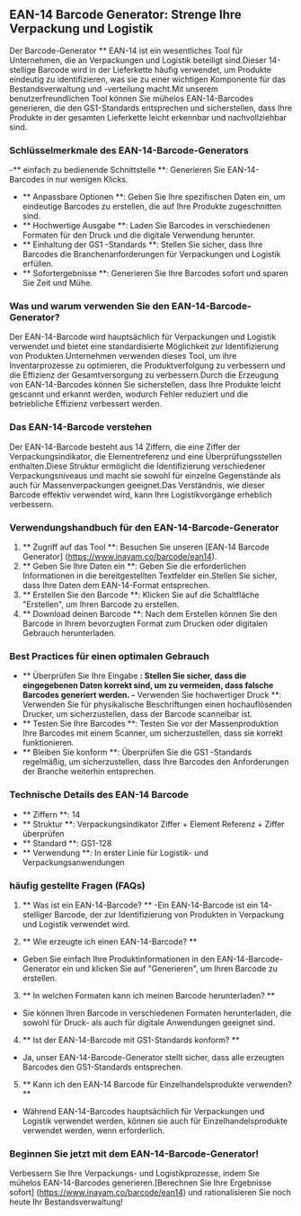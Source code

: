 ## EAN-14 Barcode Generator: Strenge Ihre Verpackung und Logistik

Der Barcode-Generator ** EAN-14 ist ein wesentliches Tool für Unternehmen, die an Verpackungen und Logistik beteiligt sind.Dieser 14-stellige Barcode wird in der Lieferkette häufig verwendet, um Produkte eindeutig zu identifizieren, was sie zu einer wichtigen Komponente für das Bestandsverwaltung und -verteilung macht.Mit unserem benutzerfreundlichen Tool können Sie mühelos EAN-14-Barcodes generieren, die den GS1-Standards entsprechen und sicherstellen, dass Ihre Produkte in der gesamten Lieferkette leicht erkennbar und nachvollziehbar sind.

### Schlüsselmerkmale des EAN-14-Barcode-Generators

-** einfach zu bedienende Schnittstelle **: Generieren Sie EAN-14-Barcodes in nur wenigen Klicks.
- ** Anpassbare Optionen **: Geben Sie Ihre spezifischen Daten ein, um eindeutige Barcodes zu erstellen, die auf Ihre Produkte zugeschnitten sind.
- ** Hochwertige Ausgabe **: Laden Sie Barcodes in verschiedenen Formaten für den Druck und die digitale Verwendung herunter.
- ** Einhaltung der GS1 -Standards **: Stellen Sie sicher, dass Ihre Barcodes die Branchenanforderungen für Verpackungen und Logistik erfüllen.
- ** Sofortergebnisse **: Generieren Sie Ihre Barcodes sofort und sparen Sie Zeit und Mühe.

### Was und warum verwenden Sie den EAN-14-Barcode-Generator?

Der EAN-14-Barcode wird hauptsächlich für Verpackungen und Logistik verwendet und bietet eine standardisierte Möglichkeit zur Identifizierung von Produkten.Unternehmen verwenden dieses Tool, um ihre Inventarprozesse zu optimieren, die Produktverfolgung zu verbessern und die Effizienz der Gesamtversorgung zu verbessern.Durch die Erzeugung von EAN-14-Barcodes können Sie sicherstellen, dass Ihre Produkte leicht gescannt und erkannt werden, wodurch Fehler reduziert und die betriebliche Effizienz verbessert werden.

### Das EAN-14-Barcode verstehen

Der EAN-14-Barcode besteht aus 14 Ziffern, die eine Ziffer der Verpackungsindikator, die Elementreferenz und eine Überprüfungsstellen enthalten.Diese Struktur ermöglicht die Identifizierung verschiedener Verpackungsniveaus und macht sie sowohl für einzelne Gegenstände als auch für Massenverpackungen geeignet.Das Verständnis, wie dieser Barcode effektiv verwendet wird, kann Ihre Logistikvorgänge erheblich verbessern.

### Verwendungshandbuch für den EAN-14-Barcode-Generator

1. ** Zugriff auf das Tool **: Besuchen Sie unseren [EAN-14 Barcode Generator] (https://www.inayam.co/barcode/ean14).
2. ** Geben Sie Ihre Daten ein **: Geben Sie die erforderlichen Informationen in die bereitgestellten Textfelder ein.Stellen Sie sicher, dass Ihre Daten dem EAN-14-Format entsprechen.
3. ** Erstellen Sie den Barcode **: Klicken Sie auf die Schaltfläche "Erstellen", um Ihren Barcode zu erstellen.
4. ** Download deinen Barcode **: Nach dem Erstellen können Sie den Barcode in Ihrem bevorzugten Format zum Drucken oder digitalen Gebrauch herunterladen.

### Best Practices für einen optimalen Gebrauch

- ** Überprüfen Sie Ihre Eingabe **: Stellen Sie sicher, dass die eingegebenen Daten korrekt sind, um zu vermeiden, dass falsche Barcodes generiert werden.
-** Verwenden Sie hochwertiger Druck **: Verwenden Sie für physikalische Beschriftungen einen hochauflösenden Drucker, um sicherzustellen, dass der Barcode scannelbar ist.
- ** Testen Sie Ihre Barcodes **: Testen Sie vor der Massenproduktion Ihre Barcodes mit einem Scanner, um sicherzustellen, dass sie korrekt funktionieren.
- ** Bleiben Sie konform **: Überprüfen Sie die GS1 -Standards regelmäßig, um sicherzustellen, dass Ihre Barcodes den Anforderungen der Branche weiterhin entsprechen.

### Technische Details des EAN-14 Barcode

- ** Ziffern **: 14
- ** Struktur **: Verpackungsindikator Ziffer + Element Referenz + Ziffer überprüfen
- ** Standard **: GS1-128
- ** Verwendung **: In erster Linie für Logistik- und Verpackungsanwendungen

### häufig gestellte Fragen (FAQs)

1. ** Was ist ein EAN-14-Barcode? **
-Ein EAN-14-Barcode ist ein 14-stelliger Barcode, der zur Identifizierung von Produkten in Verpackung und Logistik verwendet wird.

2. ** Wie erzeugte ich einen EAN-14-Barcode? **
- Geben Sie einfach Ihre Produktinformationen in den EAN-14-Barcode-Generator ein und klicken Sie auf "Generieren", um Ihren Barcode zu erstellen.

3. ** In welchen Formaten kann ich meinen Barcode herunterladen? **
- Sie können Ihren Barcode in verschiedenen Formaten herunterladen, die sowohl für Druck- als auch für digitale Anwendungen geeignet sind.

4. ** Ist der EAN-14-Barcode mit GS1-Standards konform? **
- Ja, unser EAN-14-Barcode-Generator stellt sicher, dass alle erzeugten Barcodes den GS1-Standards entsprechen.

5. ** Kann ich den EAN-14 Barcode für Einzelhandelsprodukte verwenden? **
- Während EAN-14-Barcodes hauptsächlich für Verpackungen und Logistik verwendet werden, können sie auch für Einzelhandelsprodukte verwendet werden, wenn erforderlich.

### Beginnen Sie jetzt mit dem EAN-14-Barcode-Generator!

Verbessern Sie Ihre Verpackungs- und Logistikprozesse, indem Sie mühelos EAN-14-Barcodes generieren.[Berechnen Sie Ihre Ergebnisse sofort] (https://www.inayam.co/barcode/ean14) und rationalisieren Sie noch heute Ihr Bestandsverwaltung!